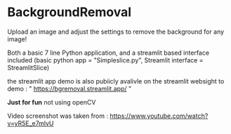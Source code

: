 # BackgroundRemoval

Upload an image and adjust the settings to remove the background for any image!

Both a basic 7 line Python application, and a streamlit based interface included (basic python app = "Simpleslice.py", Streamlit interface = StreamlitSlice)

the streamlit app demo is also pubiicly avalivle on the streamlit websight to demo :  " https://bgremoval.streamlit.app/ "


**Just for fun**   not using openCV

Video screenshot was taken from : https://www.youtube.com/watch?v=yR5E_e7mlvU
